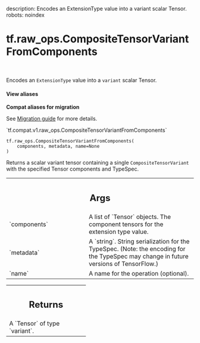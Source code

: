 description: Encodes an ExtensionType value into a variant scalar Tensor.
robots: noindex

# tf.raw_ops.CompositeTensorVariantFromComponents

<!-- Insert buttons and diff -->

<table class="tfo-notebook-buttons tfo-api nocontent" align="left">

</table>



Encodes an `ExtensionType` value into a `variant` scalar Tensor.

<section class="expandable">
  <h4 class="showalways">View aliases</h4>
  <p>
<b>Compat aliases for migration</b>
<p>See
<a href="https://www.tensorflow.org/guide/migrate">Migration guide</a> for
more details.</p>
<p>`tf.compat.v1.raw_ops.CompositeTensorVariantFromComponents`</p>
</p>
</section>

<pre class="devsite-click-to-copy prettyprint lang-py tfo-signature-link">
<code>tf.raw_ops.CompositeTensorVariantFromComponents(
    components, metadata, name=None
)
</code></pre>



<!-- Placeholder for "Used in" -->

Returns a scalar variant tensor containing a single `CompositeTensorVariant`
with the specified Tensor components and TypeSpec.

<!-- Tabular view -->
 <table class="responsive fixed orange">
<colgroup><col width="214px"><col></colgroup>
<tr><th colspan="2"><h2 class="add-link">Args</h2></th></tr>

<tr>
<td>
`components`
</td>
<td>
A list of `Tensor` objects.
The component tensors for the extension type value.
</td>
</tr><tr>
<td>
`metadata`
</td>
<td>
A `string`.
String serialization for the TypeSpec.  (Note: the encoding for the TypeSpec
may change in future versions of TensorFlow.)
</td>
</tr><tr>
<td>
`name`
</td>
<td>
A name for the operation (optional).
</td>
</tr>
</table>



<!-- Tabular view -->
 <table class="responsive fixed orange">
<colgroup><col width="214px"><col></colgroup>
<tr><th colspan="2"><h2 class="add-link">Returns</h2></th></tr>
<tr class="alt">
<td colspan="2">
A `Tensor` of type `variant`.
</td>
</tr>

</table>

